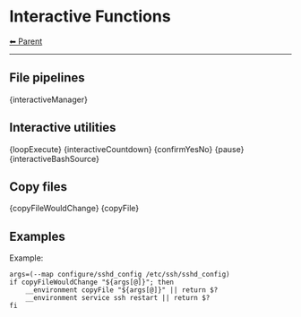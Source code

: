 # Interactive Functions

<!-- TEMPLATE header 2 -->
[⬅ Parent ](../index.md)
<hr />

## File pipelines

{interactiveManager}

## Interactive utilities

{loopExecute}
{interactiveCountdown}
{confirmYesNo} 
{pause}
{interactiveBashSource}

## Copy files

{copyFileWouldChange} {copyFile}


## Examples

Example:

    args=(--map configure/sshd_config /etc/ssh/sshd_config)
    if copyFileWouldChange "${args[@]}"; then
        __environment copyFile "${args[@]}" || return $?
        __environment service ssh restart || return $?
    fi

